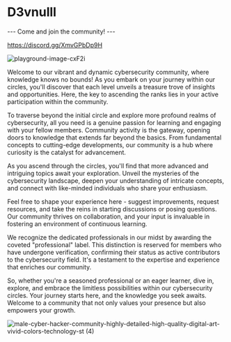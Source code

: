 # D3vnulll
--- Come and join the community! ---

https://discord.gg/XmvGPbDp9H

![playground-image-cxF2i](https://github.com/D3vnulll/D3vnulll/assets/150591892/5ac1c768-e2ab-4e90-a200-b8d2d67b8662)

Welcome to our vibrant and dynamic cybersecurity community, where knowledge knows no bounds! As you embark on your journey within our circles, you'll discover that each level unveils a treasure trove of insights and opportunities. Here, the key to ascending the ranks lies in your active participation within the community.

To traverse beyond the initial circle and explore more profound realms of cybersecurity, all you need is a genuine passion for learning and engaging with your fellow members. Community activity is the gateway, opening doors to knowledge that extends far beyond the basics. From fundamental concepts to cutting-edge developments, our community is a hub where curiosity is the catalyst for advancement.

As you ascend through the circles, you'll find that more advanced and intriguing topics await your exploration. Unveil the mysteries of the cybersecurity landscape, deepen your understanding of intricate concepts, and connect with like-minded individuals who share your enthusiasm.

Feel free to shape your experience here - suggest improvements, request resources, and take the reins in starting discussions or posing questions. Our community thrives on collaboration, and your input is invaluable in fostering an environment of continuous learning.

We recognize the dedicated professionals in our midst by awarding the coveted "professional" label. This distinction is reserved for members who have undergone verification, confirming their status as active contributors to the cybersecurity field. It's a testament to the expertise and experience that enriches our community.

So, whether you're a seasoned professional or an eager learner, dive in, explore, and embrace the limitless possibilities within our cybersecurity circles. Your journey starts here, and the knowledge you seek awaits. Welcome to a community that not only values your presence but also empowers your growth.


![male-cyber-hacker-community-highly-detailed-high-quality-digital-art-vivid-colors-technology-st (4)](https://github.com/D3vnulll/D3vnulll/assets/150591892/0fe1fa43-48c3-41cb-89de-409f7be13abe)

